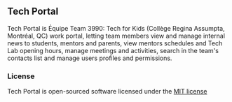## Tech Portal

Tech Portal is Équipe Team 3990: Tech for Kids (Collège Regina Assumpta, Montréal, QC) work portal, letting team members view and manage internal news to students, mentors and parents, view mentors schedules and Tech Lab opening hours, manage meetings and activities, search in the team's contacts list and manage users profiles and permissions.

### License

Tech Portal is open-sourced software licensed under the [MIT license](http://opensource.org/licenses/MIT)

